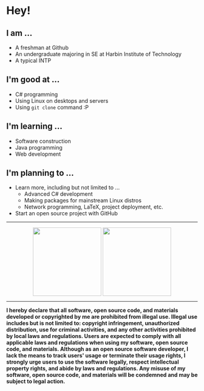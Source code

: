 # Hey!

## I am ...

- A freshman at Github
- An undergraduate majoring in SE at Harbin Institute of Technology
- A typical INTP

## I'm good at ...

- C# programming
- Using Linux on desktops and servers
- Using `git clone` command :P

## I'm learning ...

- Software construction
- Java programming
- Web development

## I'm planning to ...

- Learn more, including but not limited to ...
  - Advanced C# development
  - Making packages for mainstream Linux distros
  - Network programming, LaTeX, project deployment, etc.
- Start an open source project with GitHub

---

<p align="center">
  <picture align="center" height="180em">
    <source 
      srcset="https://github-readme-stats.vercel.app/api?username=cclvi256&include_all_commits=true&count_private=true&theme=dark"
      media="(prefers-color-scheme: dark), (prefers-color-scheme: no-preference)"
    />
    <source
      srcset="https://github-readme-stats.vercel.app/api?username=cclvi256&include_all_commits=true&count_private=true"
      media="(prefers-color-scheme: light)"
    />
    <img height="180em" align="center" src="https://github-readme-stats.vercel.app/api?username=cclvi256&include_all_commits=true&count_private=true&theme=dark" />
  </picture>
  <picture align="center" height="180em">
    <source 
      srcset="https://github-readme-stats.vercel.app/api/top-langs/?username=cclvi256&layout=compact&theme=dark"
      media="(prefers-color-scheme: dark), (prefers-color-scheme: no-preference)"
    />
    <source
      srcset="https://github-readme-stats.vercel.app/api/top-langs/?username=cclvi256&layout=compact"
      media="(prefers-color-scheme: light)"
    />
    <img height="180em" align="center" src="https://github-readme-stats.vercel.app/api/top-langs/?username=cclvi256&layout=compact&theme=dark" />
  </picture>
</p>

---

**I hereby declare that all software, open source code, and materials developed or copyrighted by me are prohibited from illegal use. Illegal use includes but is not limited to: copyright infringement, unauthorized distribution, use for criminal activities, and any other activities prohibited by local laws and regulations. Users are expected to comply with all applicable laws and regulations when using my software, open source code, and materials. Although as an open source software developer, I lack the means to track users' usage or terminate their usage rights, I strongly urge users to use the software legally, respect intellectual property rights, and abide by laws and regulations. Any misuse of my software, open source code, and materials will be condemned and may be subject to legal action.**
